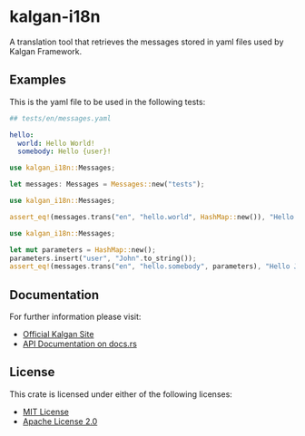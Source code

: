 # kalgan-i18n

A translation tool that retrieves the messages stored in yaml files used by Kalgan Framework.

## Examples

This is the yaml file to be used in the following tests:
```yaml
## tests/en/messages.yaml

hello:
  world: Hello World!
  somebody: Hello {user}!
```
```rust
use kalgan_i18n::Messages;

let messages: Messages = Messages::new("tests");
```
```rust
use kalgan_i18n::Messages;

assert_eq!(messages.trans("en", "hello.world", HashMap::new()), "Hello World!");
```
```rust
use kalgan_i18n::Messages;

let mut parameters = HashMap::new();
parameters.insert("user", "John".to_string());
assert_eq!(messages.trans("en", "hello.somebody", parameters), "Hello John!");
```
## Documentation

For further information please visit:

* [Official Kalgan Site](https://kalgan.eduardocasas.com)
* [API Documentation on docs.rs](https://docs.rs/crate/kalgan-i18n/latest)


## License

This crate is licensed under either of the following licenses:

* [MIT License](https://choosealicense.com/licenses/mit/)
* [Apache License 2.0](https://choosealicense.com/licenses/apache-2.0/)
